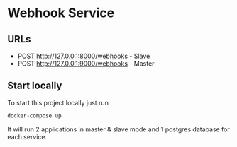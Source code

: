 # Webhook Service

## URLs

* POST http://127.0.0.1:8000/webhooks - Slave
* POST http://127.0.0.1:9000/webhooks - Master

## Start locally

To start this project locally just run

```bash
docker-compose up
```

It will run 2 applications in master & slave mode and 1 postgres database for each service.
